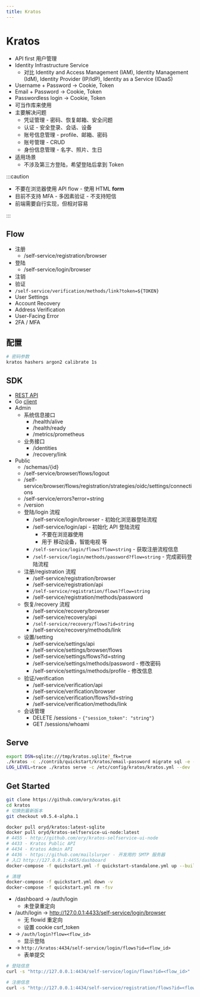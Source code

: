 ```yaml
---
title: Kratos
---
```


# Kratos

- API first 用户管理
- Identity Infrastructure Service
  - 对比 Identity and Access Management (IAM), Identity Management (IdM), Identity Provider (IP/IdP), Identity as a Service (IDaaS)
- Username + Password -> Cookie, Token
- Email + Password -> Cookie, Token
- Passwordless login -> Cookie, Token
- 可当作库来使用
- 主要解决问题
  - 凭证管理 - 密码、恢复邮箱、安全问题
  - 认证 - 安全登录、会话、设备
  - 账号信息管理 - profile、邮箱、密码
  - 账号管理 - CRUD
  - 身份信息管理 - 名字、照片、生日
- 适用场景
  - 不涉及第三方登陆，希望登陆后拿到 Token

:::caution

- 不要在浏览器使用 API flow - 使用 HTML __form__
- 目前不支持 MFA - 多因素验证 - 不支持短信
- 前端需要自行实现，但相对容易

:::

## Flow

- 注册
  - /self-service/registration/browser
- 登陆
  - /self-service/login/browser
- 注销
- 验证
 - `/self-service/verification/methods/link?token=${TOKEN}`
- User Settings
- Account Recovery
- Address Verification
- User-Facing Error
- 2FA / MFA



## 配置

```bash
# 密码参数
kratos hashers argon2 calibrate 1s
```

## SDK
* [REST API](https://www.ory.sh/kratos/docs/reference/api/)
* Go [client](https://github.com/ory/kratos-client-go)
* Admin
  * 系统信息接口
    * /health/alive
    * /health/ready
    * /metrics/prometheus
  * 业务接口
    * /identities
    * /recovery/link
* Public
  * /schemas/{id}
  * /self-service/browser/flows/logout
  * /self-service/browser/flows/registration/strategies/oidc/settings/connections
  * /self-service/errors?error=string
  * /version
  * 登陆/login 流程
    * /self-service/login/browser - 初始化浏览器登陆流程
    * /self-service/login/api - 初始化 API 登陆流程
      * 不要在浏览器使用
      * 用于 移动设备，智能电视 等
    * `/self-service/login/flows?flow=string` - 获取注册流程信息
    * `/self-service/login/methods/password?flow=string` - 完成密码登陆流程
  * 注册/registration 流程
    * /self-service/registration/browser
    * /self-service/registration/api
    * `/self-service/registration/flows?flow=string`
    * /self-service/registration/methods/password
  * 恢复/recovery 流程
    * /self-service/recovery/browser
    * /self-service/recovery/api
    * `/self-service/recovery/flows?id=string`
    * /self-service/recovery/methods/link
  * 设置/setting
    * /self-service/settings/api
    * /self-service/settings/browser/flows
    * /self-service/settings/flows?id=string
    * /self-service/settings/methods/password - 修改密码
    * /self-service/settings/methods/profile - 修改信息
  * 验证/verification
    * /self-service/verification/api
    * /self-service/verification/browser
    * /self-service/verification/flows?id=string
    * /self-service/verification/methods/link
  * 会话管理
    * DELETE /sessions - `{"session_token": "string"}`
    * GET /sessions/whoami

## Serve

```bash
export DSN=sqlite:///tmp/kratos.sqlite?_fk=true
./kratos -c ./contrib/quickstart/kratos/email-password migrate sql -e --yes
LOG_LEVEL=trace ./kratos serve -c /etc/config/kratos/kratos.yml --dev
```

## Get Started

```bash
git clone https://github.com/ory/kratos.git
cd kratos
# 切换到最新版本
git checkout v0.5.4-alpha.1

docker pull oryd/kratos:latest-sqlite
docker pull oryd/kratos-selfservice-ui-node:latest
# 4455 - http://github.com/ory/kratos-selfservice-ui-node
# 4433 - Kratos Public API
# 4434 - Kratos Admin API
# 4436 - https://github.com/mailslurper - 开发用的 SMTP 服务器
# 入口 http://127.0.0.1:4455/dashboard
docker-compose -f quickstart.yml -f quickstart-standalone.yml up --build --force-recreate

# 清理
docker-compose -f quickstart.yml down -v
docker-compose -f quickstart.yml rm -fsv
```

- /dashboard -> /auth/login
  - 未登录重定向
- /auth/login -> http://127.0.0.1:4433/self-service/login/browser
  - 无 flowid 重定向
  - 设置 cookie csrf_token
- -> `/auth/login?flow=<flow_id>`
  - 显示登陆
- -> `http://kratos:4434/self-service/login/flows?id=<flow_id>`
  - 表单提交

```bash
# 登陆信息
curl -s "http://127.0.0.1:4434/self-service/login/flows?id=<flow_id>" | jq

# 注册信息
curl -s "http://127.0.0.1:4434/self-service/registration/flows?id=<flow_id>" | jq
```
